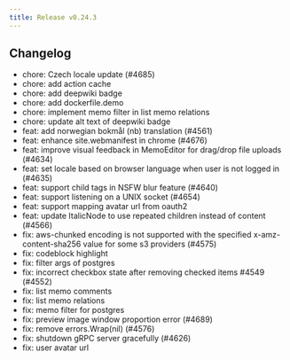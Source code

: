 ```yaml
---
title: Release v0.24.3
---
```


## Changelog

- chore: Czech locale update (#4685)
- chore: add action cache
- chore: add deepwiki badge
- chore: add dockerfile.demo
- chore: implement memo filter in list memo relations
- chore: update alt text of deepwiki badge
- feat: add norwegian bokmål (nb) translation (#4561)
- feat: enhance site.webmanifest in chrome (#4676)
- feat: improve visual feedback in MemoEditor for drag/drop file uploads (#4634)
- feat: set locale based on browser language when user is not logged in (#4635)
- feat: support child tags in NSFW blur feature (#4640)
- feat: support listening on a UNIX socket (#4654)
- feat: support mapping avatar url from oauth2
- feat: update ItalicNode to use repeated children instead of content (#4566)
- fix: aws-chunked encoding is not supported with the specified x-amz-content-sha256 value for some s3 providers (#4575)
- fix: codeblock highlight
- fix: filter args of postgres
- fix: incorrect checkbox state after removing checked items #4549 (#4552)
- fix: list memo comments
- fix: list memo relations
- fix: memo filter for postgres
- fix: preview image window proportion error (#4689)
- fix: remove errors.Wrap(nil) (#4576)
- fix: shutdown gRPC server gracefully (#4626)
- fix: user avatar url
